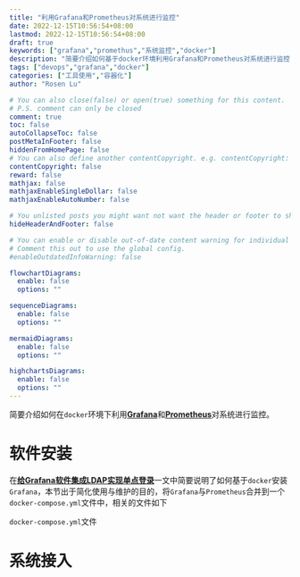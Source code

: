 ```yaml
---
title: "利用Grafana和Prometheus对系统进行监控"
date: 2022-12-15T10:56:54+08:00
lastmod: 2022-12-15T10:56:54+08:00
draft: true
keywords: ["grafana","promethus","系统监控","docker"]
description: "简要介绍如何基于docker环境利用Grafana和Prometheus对系统进行监控"
tags: ["devops","grafana","docker"]
categories: ["工具使用","容器化"]
author: "Rosen Lu"

# You can also close(false) or open(true) something for this content.
# P.S. comment can only be closed
comment: true
toc: false
autoCollapseToc: false
postMetaInFooter: false
hiddenFromHomePage: false
# You can also define another contentCopyright. e.g. contentCopyright: "This is another copyright."
contentCopyright: false
reward: false
mathjax: false
mathjaxEnableSingleDollar: false
mathjaxEnableAutoNumber: false

# You unlisted posts you might want not want the header or footer to show
hideHeaderAndFooter: false

# You can enable or disable out-of-date content warning for individual post.
# Comment this out to use the global config.
#enableOutdatedInfoWarning: false

flowchartDiagrams:
  enable: false
  options: ""

sequenceDiagrams: 
  enable: false
  options: ""

mermaidDiagrams: 
  enable: false
  options: ""

highchartsDiagrams: 
  enable: false
  options: ""
---
```


简要介绍如何在`docker`环境下利用[**Grafana**](https://grafana.com/)和[**Prometheus**](https://prometheus.io/)对系统进行监控。

<!--more-->

# 软件安装

在[**给Grafana软件集成LDAP实现单点登录**](/post/ldap/add-ldap-support-for-grafana/)一文中简要说明了如何基于`docker`安装`Grafana`，本节出于简化使用与维护的目的，将`Grafana`与`Prometheus`合并到一个`docker-compose.yml`文件中，相关的文件如下

`docker-compose.yml`文件



# 系统接入